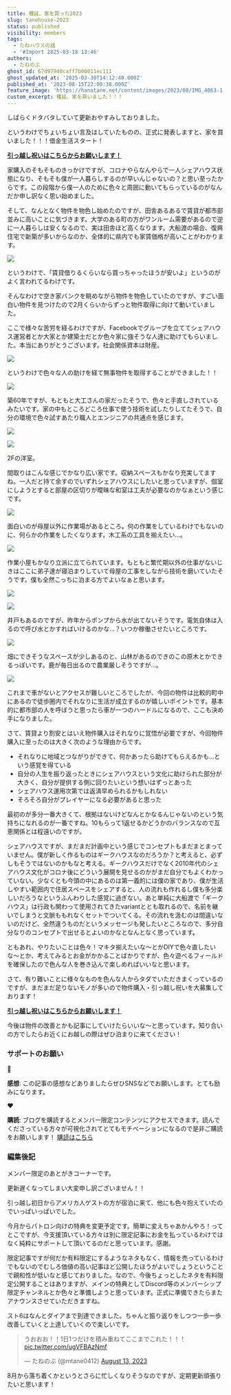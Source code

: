 ```yaml
---
title: 種延、家を買った2023
slug: tanehouse-2023
status: published
visibility: members
tags:
  - たねハウスの話
  - '#Import 2025-03-18 13:46'
authors:
  - たねのぶ
ghost_id: 67d97940caff7b00011ec111
ghost_updated_at: '2025-03-30T14:12:40.000Z'
published_at: '2023-08-15T22:00:38.000Z'
feature_image: 'https://hanatane.net/content/images/2023/08/IMG_4063-1.jpeg'
custom_excerpt: 種延、家を買いました！！！
---
```

しばらくドタバタしていて更新おやすみしておりました。

というわけでちょいちょい言及はしていたものの、正式に発表しますと、家を買いました！！！借金生活スタート！

[**引っ越し祝いはこちらからお願いします！**](https://www.amazon.co.jp/hz/wishlist/ls/19Q7T4LW9YWUQ?ref_=wl_share&ref=hanatane.net)

家購入のそもそものきっかけですが、コロナやらなんやらで一人シェアハウス状態になり、そもそも僕が一人暮らしするのが早いんじゃないの？と思い至ったからです。この段階から僕一人のために色々と周囲に動いてもらっているのがなんだか申し訳なく思い始めました。

そして、なんとなく物件を物色し始めたのですが、田舎あるあるで賃貸が都市部並みに高いことに気づきます。大学のある町の方がワンルーム需要があるので逆に一人暮らしは安くなるので、実は田舎ほど高くなります。大船渡の場合、復興住宅で新築が多いからなのか、全体的に県内でも家賃価格が高いことがわかります。

![](https://hanatane.net/content/images/2023/08/chintai.png)

というわけで、「賃貸借りるくらいなら買っちゃったほうが安いよ」というのがよく言われてるわけです。

そんなわけで空き家バンクを眺めながら物件を物色していたのですが、すごい面白い物件を見つけたので2月くらいからずっと物件取得に向けて動いていました。

ここで様々な苦労を経るわけですが、Facebookでグループを立ててシェアハウス運営者とか大家とか建築士だとか色々家に強そうな人達に助けてもらいました。本当にありがとうございます。社会関係資本は財産。

![](https://i.gyazo.com/124a215a693a3457f1104d2e6f9d2495.png)

というわけで色々な人の助けを経て無事物件を取得することができました！！

![](https://hanatane.net/content/images/2023/08/IMG_4063.jpeg)

築60年ですが、もともと大工さんの家だったそうで、色々と手直しされているみたいです。家の中もところどころ仕事で使う技術を試したりしてたそうで、自分の環境で色々試すあたり職人とエンジニアの共通点を感じます。

![](https://hanatane.net/content/images/2023/08/IMG_3431.jpeg)

![](https://hanatane.net/content/images/2023/08/IMG_3434.jpeg)

2Fの洋室。

間取りはこんな感じでかなり広い家です。収納スペースもかなり充実してますね。一人だと持て余すのでいずれシェアハウスにしたいと思っていますが、個室にしようとすると部屋の区切りが曖昧な和室は工夫が必要なのかなぁという感じです。

![](https://gyazo.com/bdac9af7f2b6e96910d733bd49ecacb7/max_size/1000)

面白いのが母屋以外に作業場があるところ。何の作業をしているわけでもないのに、何らかの作業をしたくなります。木工系の工具を揃えたい…。

![](https://hanatane.net/content/images/2023/08/IMG_4065.jpeg)

作業小屋もかなり立派に立てられています。もともと繁忙期以外の仕事がないじきはここに弟子達が寝泊まりしていて母屋の工事をしながら技術を磨いていたそうです。僕も全然こっちに泊まる方でよいなぁと思います。

![](https://hanatane.net/content/images/2023/08/IMG_4066.jpeg)

![](https://hanatane.net/content/images/2023/08/IMG_4067.jpeg)

井戸もあるのですが、昨年からポンプから水が出てないそうです。電気自体は入るので呼び水とかすればいけるのかな…？いつか稼働させたいところです。

![](https://hanatane.net/content/images/2023/08/IMG_4064.jpeg)

畑にできそうなスペースが少しあるのと、山林があるのできのこの原木とかできるっぽいです。鹿が毎日出るので農業厳しそうですが…。

![](https://hanatane.net/content/images/2023/08/IMG_4068.jpeg)

これまで車がないとアクセスが難しいところでしたが、今回の物件は比較的町中にあるので徒歩圏内でそれなりに生活が成立するのが嬉しいポイントです。基本的に都市部の人を呼ぼうと思ったら車が一つのハードルになるので、ここも決め手になりました。

さて、賃貸より割安とはいえ物件購入はそれなりに覚悟が必要ですが、今回物件購入に至ったのは大きく次のような理由からです。

-   それなりに地域とつながりができて、何かあったら助けてもらえるかも…という感覚を得ている
-   自分の人生を振り返ったときにシェアハウスという文化に助けられた部分が大きく、自分が提供する側に回りたいという想いはずっとあった
-   シェアハウス運用次第では返済早められるかもしれない
-   そろそろ自分がプレイヤーになる必要があると思った

最初のが多分一番大きくて、根拠はないけどなんとかなるんじゃないのという気持ちになれるのが一番ですね。10もらって1返せるかどうかのバランスなので互恵関係とは程遠いのですが。

シェアハウスですが、まだまだ計画中という感じでコンセプトもまだまとまっていません。僕が新しく作るものはギークハウスなのだろうか？と考えると、必ずしもそうではないのかもなと考える。ギークハウスだけでなく2010年代のシェアハウス文化がコロナ後にどういう展開を見せるのかがまだ自分でもよくわかっていない。少なくとも今頭の中にあるのは第一義的には僕の家であり、僕が生活しやすい範囲内で住居スペースをシェアすると、人の流れも作れるし僕も多分楽しいだろうなというふんわりした感覚に過ぎない。あと単純に大船渡で「ギークハウス」は行政も関わって使用されてきたvariantととも取れるので、名前を継いでしまうと文脈ももれなくセットでついてくる。その流れを汲むのは間違いないのだけど、全然違うものだというメッセージも発したいところなので、多分自分なりのコンセプトで出せるとよいのかなとなんとなく思っています。

ともあれ、やりたいことは色々！マキタ揃えたいな〜とかDIYで色々直したいな〜とか、考えてみるとお金がかかることばかりですが、色々遊べるフィールドを確保したので色んな人を巻き込んで楽しめればいいなと思います。

さて、有り難いことに様々なものを色んな人からタダでいただきまくっているのですが、まだまだ足りないモノが多いので物件購入・引っ越し祝いを大募集しております！

[**引っ越し祝いはこちらからお願いします！**](https://www.amazon.co.jp/hz/wishlist/ls/19Q7T4LW9YWUQ?ref_=wl_share&ref=hanatane.net)

今後は物件の改善とかも記事にしていけたらいいな〜と思っています。知り合いの方でしたらお近くにお越しの際はぜひ泊まりに来てください！

### サポートのお願い

🚀

****感想****: この記事の感想などありましたらぜひSNSなどでお願いします。とても励みになります。

♥️

****購読****: ブログを購読するとメンバー限定コンテンツにアクセスできます。読んでくださっている方々が可視化されてとてもモチベーションになるので是非ご購読をお願いします！ [購読はこちら](https://www.hanatane.net/#/portal/signup)

### 編集後記

メンバー限定のあとがきコーナーです。

更新遅くなってしまい大変申し訳ございません！！

引っ越し初日からアメリカ人ゲストの方が宿泊に来て、他にも色々抱えていたのでいっぱいっぱいでした。

今月からパトロン向けの特典を変更予定です。簡単に変えちゃあかんやろ！ってとこですが、今支援頂いている方々は別に限定記事にお金を払っているわけではなく純粋にサポートして頂いてるのだと思っています。感謝。

限定記事ですが何だか有料限定にするようなネタもなく、情報を売っているわけでもないのでむしろ価値の高い記事ほど公開したほうがよいでしょうということで親和性が低いなと感じておりました。なので、今後ちょっとしたネタを有料限定公開することはありますが、メインの特典としてDiscord等のメンバーシップ限定チャンネルとか色々と準備しようと思っています。正式に準備できたらまたアナウンスさせていただきますね。

スト6はなんとダイアまで到達できました。ちゃんと振り返りをしつつ一歩一歩改善していくと上達していくので楽しいです。

> うおおお！！1日1つだけを積み重ねてここまでこれた！！！ [pic.twitter.com/ugVFBAzNmf](https://t.co/ugVFBAzNmf)
> 
> — たねのぶ (@mtane0412) [August 13, 2023](https://twitter.com/mtane0412/status/1690663400760819712?ref_src=twsrc%5Etfw)

8月から落ち着くかというとさらに忙しくなりそうなのですが、定期更新頑張りたいと思います！
